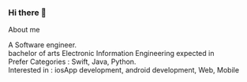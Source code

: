 ### Hi there 👋

About me <br>

A Software engineer. <br>
bachelor of arts Electronic Information Engineering expected in  <br>
Prefer Categories : Swift, Java, Python. <br>
Interested in : iosApp development, android development, Web, Mobile 
